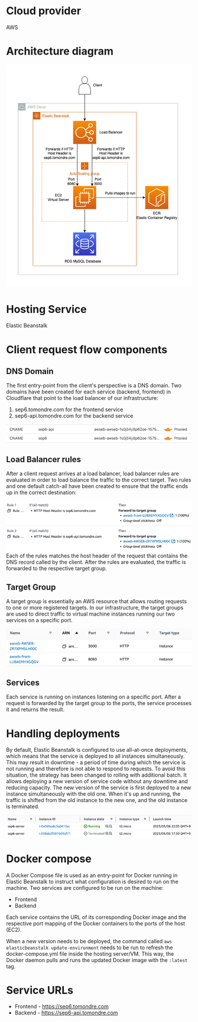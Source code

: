 # Cloud provider
AWS

# Architecture diagram
![](./assets/AWS%20ElasticBeanstalk.png)

# Hosting Service
Elastic Beanstalk

# Client request flow components

## DNS Domain

The first entry-point from the client's perspective is a DNS domain. Two domains have been created for each service (backend, frontend) in Cloudflare that point to the load balancer of our infrastructure:
1. sep6.tomondre.com for the frontend service 
2. sep6-api.tomondre.com for the backend service


[//]: # (Write what are the benefits of dns records - user-friendly domains and a need for differenciating between the two services for the later-mentioned listeners)

![img.png](assets/img.png)

## Load Balancer rules
After a client request arrives at a load balancer, load balancer rules are evaluated in order to load balance the traffic to the correct target.
Two rules and one default catch-all have been created to ensure that the traffic ends up in the correct destination:

![img_1.png](assets/img_1.png)
Each of the rules matches the host header of the request that contains the DNS record called by the client. After the rules are evaluated, the traffic is forwarded to the respective target group.


## Target Group
A target group is essentially an AWS resource that allows routing requests to one or more registered targets.
In our infrastructure, the target groups are used to direct traffic to virtual machine instances running our two services on a specific port.


![img_2.png](assets/img_2.png)

## Services
Each service is running on instances listening on a specific port. After a request is forwarded by the target group to the ports,
the service processes it and returns the result.

# Handling deployments
By default, Elastic Beanstalk is configured to use all-at-once deployments, which means that the service is deployed to
all instances simultaneously. This may result in downtime - a period of time during which the service is not running and therefore is not able to respond to requests.
To avoid this situation, the strategy has been changed to rolling with additional batch. It allows deploying a new
version of service code without any downtime and reducing capacity. The new version of the service
is first deployed to a new instance simultaneously with the old one. When it's up and running, the traffic is shifted from the old
instance to the new one, and the old instance is terminated.


![img_3.png](assets/img_3.png)

# Docker compose

A Docker Compose file is used as an entry-point for Docker running in Elastic Beanstalk to instruct what configuration is desired to run on the machine.
Two services are configured to be run on the machine:

* Frontend
* Backend

Each service contains the URL of its corresponding Docker image and the respective port mapping of the Docker containers to the ports of the host (EC2).

When a new version needs to be deployed, the command called `aws elasticbeanstalk update-environment` needs to be run to refresh the docker-compose.yml file inside the hosting server/VM. This way, the Docker daemon pulls and runs the updated Docker image with the `:latest` tag.

# Service URLs
* Frontend - https://sep6.tomondre.com
* Backend - https://sep6-api.tomondre.com
